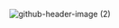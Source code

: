 ![github-header-image (2)](https://github.com/SthaRaunak/SthaRaunak/assets/134532133/209ced9d-29f1-4958-9aae-07b1e99562a7)
